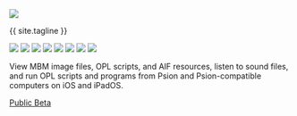 ---
---

<div class="banner">
    <div class="icon"><img src="/images/icon.png" /></div>
    <p class="tagline">{{ site.tagline }}</p>
</div>

<script>

    var index = 0;

    setInterval(() => {
        let carousel = document.getElementById("carousel")
        let imgs = carousel.children
        let previous = carousel.children[index]
        index = index + 1
        if (index >= imgs.length) {
            index = 0;
        }
        let next = carousel.children[index]
        next.classList.add("show")
        previous.classList.remove("show")
    }, 10000)

</script>

<div class="hero">
    <div id="carousel" class="screenshot-iphone-13-pro-landscape">
        <img class="show" src="/images/screenshot-programs.png">
        <img src="/images/files.png">
        <img src="/images/jumpy.png">
        <img src="/images/tile-fall.png">
        <img src="/images/vexed.png">
        <img src="/images/char-map.png">
        <img src="/images/screenshot-image.png">
        <img src="/images/screenshot-sound.png">
    </div>
</div>

<p class="details">
    View MBM image files, OPL scripts, and AIF resources, listen to sound files, and run OPL scripts and programs from Psion and Psion-compatible computers on iOS and iPadOS.
</p>

<p class="app-store-link">
    <a href="/public-beta">Public Beta</a>
</p>

